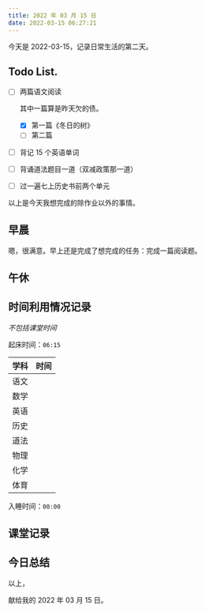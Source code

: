 ```yaml
---
title: 2022 年 03 月 15 日
date: 2022-03-15 06:27:21
---
```


今天是 2022-03-15，记录日常生活的第二天。

## Todo List.

- [ ] 两篇语文阅读

  其中一篇算是昨天欠的债。

  - [x] 第一篇《冬日的树》
  - [ ] 第二篇

- [ ] 背记 15 个英语单词
- [ ] 背诵道法题目一道（双减政策那一道）
- [ ] 过一遍七上历史书前两个单元

以上是今天我想完成的除作业以外的事情。

## 早晨

嗯，很满意。早上还是完成了想完成的任务：完成一篇阅读题。

## 午休



## 时间利用情况记录

*不包括课堂时间*

起床时间：`06:15`

| 学科 | 时间 |
| :---: | :---: |
| 语文 |  |
| 数学 |  |
| 英语 |  |
| 历史 |  |
| 道法 |  |
| 物理 |  |
| 化学 |  |
| 体育 |  |

入睡时间：`00:00`

## 课堂记录



## 今日总结



以上，

献给我的 2022 年 03 月 15 日。
